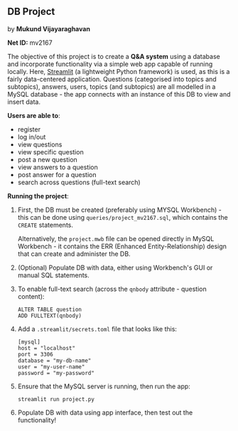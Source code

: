 ## DB Project

by **Mukund Vijayaraghavan**

**Net ID:** mv2167

The objective of this project is to create a **Q&A system** using a database and incorporate functionality via a simple web app capable of running locally. Here, [Streamlit](https://github.com/streamlit/streamlit) (a lightweight Python framework) is used, as this is a fairly data-centered application. Questions (categorised into topics and subtopics), answers, users, topics (and subtopics) are all modelled in a MySQL database - the app connects with an instance of this DB to view and insert data.



**Users are able to**:

- register
- log in/out
- view questions
- view specific question
- post a new question
- view answers to a question
- post answer for a question
- search across questions (full-text search)



**Running the project**:

1. First, the DB must be created (preferably using MYSQL Workbench) - this can be done using `queries/project_mv2167.sql`, which contains the `CREATE` statements.

   Alternatively, the `project.mwb` file can be opened directly in MySQL Workbench - it contains the ERR (Enhanced Entity-Relationship) design that can create and administer the DB.

2. (Optional) Populate DB with data, either using Workbench's GUI or manual SQL statements.

3. To enable full-text search (across the `qnbody` attribute - question content):

   ```
   ALTER TABLE question
   ADD FULLTEXT(qnbody)
   ```

4. Add a `.streamlit/secrets.toml` file that looks like this:

   ```
   [mysql]
   host = "localhost"
   port = 3306
   database = "my-db-name"
   user = "my-user-name"
   password = "my-password"
   ```

5. Ensure that the MySQL server is running, then run the app:

   ```
   streamlit run project.py
   ```

6. Populate DB with data using app interface, then test out the functionality!
